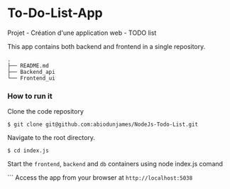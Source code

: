 # To-Do-List-App

Projet - Création d'une application web -  TODO list

This app contains both backend and frontend in a single repository.
```
.
├── README.md
├── Backend_api
└── Frontend_ui
```
### How to run it
Clone the code repository
```
$ git clone git@github.com:abiodunjames/NodeJs-Todo-List.git
```
Navigate to the root directory.

```
$ cd index.js

```
Start the `frontend`, `backend` and `db` containers using node index.js comand 

``` Access the app from your browser at `http://localhost:5038`
``` 
